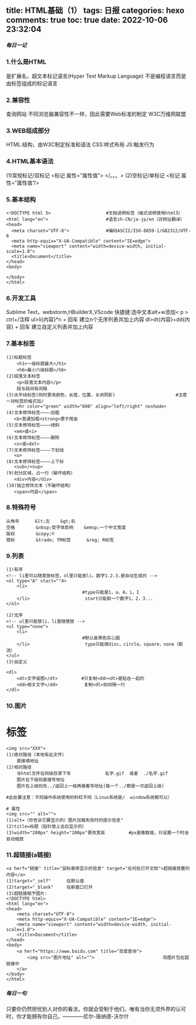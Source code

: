 title: HTML基础（1）
tags: 日报
categories: hexo
comments: true
toc: true
date: 2022-10-06 23:32:04
---


##### 每日一记
### 1.什么是HTML
是扩展名，超文本标记语言(Hyper Text Markup Language)
不是编程语言而是由标签组成的标记语言

### 2.兼容性
查询网站
不同浏览器兼容性不一样，因此需要Web标准的制定
W3C万维网联盟

### 3.WEB组成部分
HTML:结构，由W3C制定标准和语法
CSS:样式布局
JS:触发行为

### 4.HTML基本语法
(1)常规标记/双标记
<标记 属性=”属性值”>
</。。。>
(2)空标记/单标记
<标记 属性=”属性值”/>

### 5.基本结构
```
<!DOCTYPE html 5>                     #文档说明标签（格式说明使用html5）
<html lang="en">                      #语言zh-CN/ja-jp/en（对网址翻译）
<head>
  <meta charset="UTF-8">              #编码ASCII/ISO-8859-1/GB2312/UTF-8
  <meta http-equiv="X-UA-Compatible" content="IE=edge">
  <meta name="viewport" content="width=device-width, initial-scale=1.0">
  <title>Document</title>
</head>
<body>
  
</body>
</html>
```

### 6.开发工具
Sublime Text，webstorm,HBuilderX,VScode
快捷键:选中文本alt+w添加< p >
ctrl+/注释
ul>li{内容}*n + 回车 建立n个无序列表并加上内容
dl>dt{内容}+dd{内容} + 回车 建立自定义列表并加上内容

### 7.基本标签
```
(1)标题标签
    <h1>一级标题最大</h1>
    <h6>最小六级标题</h6>
(2)段落文本标签
    <p>段落文本内容</p>
    段与段间有间隔
(3)水平线标签(同时更改颜色，长度，位置，关闭阴影)                       #注意一对标签的格式加/
    <hr color="green" width="600" align="left/right" noshade>
(4)文本修饰标签————加粗
   <b>普通加粗<strong>便于爬虫
(5)文本修饰标签————倾斜
   <em>或<i>
(6)文本修饰标签————删除
   <s>或<del>
(7)文本修饰标签————下划线
   <u>
(8)文本修饰标签————上下标
   <sub>/<sup>
(9)划分区域，占一行（破坏结构）
   <div>内容</div>
(10)独立修饰文本（不破坏结构）
   <span>内容</span>
```

### 8.特殊符号
```
尖角号      &lt;左    &gt;右
空格        &nbsp;受字体影响    &emsp;一个中文宽度
版权        &copy;©
商标        &trade; TM标签      &reg; R标签
```

### 9.列表
```
(1)有序
<!-- li里可以随意放标签，ol里只能放li，数字1.2.3.是自动生成的 -->
<ol type="A" start=""4>
    <li>
                             #type只能是1，a，A，i，I
    </li>                     start只能取一个数字1，2，3...
</ol>

(2)无序
<!-- ul里只能放li，li里随便放 -->
<ul type="none">
    <li>
                             #默认是黑色实心圆
    </li>                     type只能填disc，circle，square，none（取消）
</ul>
(3)自定义

<dl>
    <dt>文字或图</dt>         #只复制<dd><dt>是贴在一起的
    <dd>相关文字</dd>          复制<dl>则间隔一行
</dl>
```

### 10.图片
# 标签
```
<img src="XXX">
(1)绝对路径（本地有此文件）
    直接填地址
(2)相对路径
    与html文件在同级目录下写             名字.gif  或者  ./名字.gif
    图片在下级则直接写地址
    图片在上级则先../返回上一级再接着写地址(每一个../都是一次返回上级)

#此处要注意：不同操作系统使用的斜杠不同（Linux系统是/  window系统都可以）

# 属性
<img src="" alt="">
(1)alt=（你告诉它要显示的）图片加载失败时的提示信息"
(2)title=标题（指针放上去后显示的）
(3)width="200px" height="200px"更改宽高         #px是像数值，只设置一个时会自动缩放
```

### 11.超链接(a链接)
```
<a herf="链接" title="鼠标悬停显示的信息" target="在何处打开文档">超链接放置的内容</a>  
(1)target="_self"      在默认值
(2)target="_blank"     在新窗口打开
(3)超链接赋予图片:
<!DOCTYPE html>
<html lang="en">
<head>
    <meta charset="UTF-8">
    <meta http-equiv="X-UA-Compatible" content="IE=edge">
    <meta name="viewport" content="width=device-width, initial-scale=1.0">
    <title>Document</title>
</head>
<body>
    <a herf="https://www.baidu.com" title="百度查询">
        <img src="图片地址" alt="">                          将图片包在超链接中
    </a>
</body>
</html>
```

##### 每日一句
只要你仍然担忧别人对你的看法，你就会受制于他们。唯有当你无须外界的认可时，你才能拥有你自己。————尼尔-唐纳德-沃尔什
